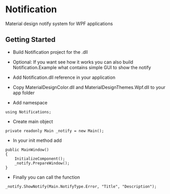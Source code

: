 # Notification

Material design notify system for WPF applications

## Getting Started

- Build Notification project for the .dll
- Optional: If you want see how it works you can also build Notification.Example what contains simple GUI to show the notify
- Add Notification.dll reference in your application
- Copy MaterialDesignColor.dll and MaterialDesignThemes.Wpf.dll to your app folder

- Add namespace
```
using Notifications;
```

- Create main object
```
private readonly Main _notify = new Main();
```

- In your init method add
```
public MainWindow()
{
    InitializeComponent();
    _notify.PrepareWindow();
}
```

- Finally you can call the function
```
_notify.ShowNotify(Main.NotifyType.Error, "Title", "Description");
```
